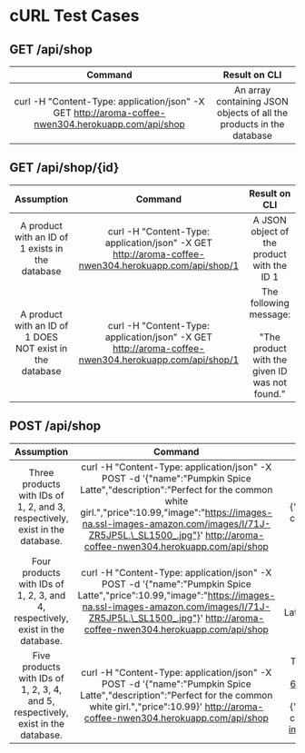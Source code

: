 # cURL Test Cases

## GET /api/shop

|                                              Command                                               |                            Result on CLI                             |
| :------------------------------------------------------------------------------------------------: | :------------------------------------------------------------------: |
| curl -H "Content-Type: application/json" -X GET http://aroma-coffee-nwen304.herokuapp.com/api/shop | An array containing JSON objects of all the products in the database |

## GET /api/shop/{id}

|                        Assumption                        |                                               Command                                                |                                Result on CLI                                 |
| :------------------------------------------------------: | :--------------------------------------------------------------------------------------------------: | :--------------------------------------------------------------------------: |
|     A product with an ID of 1 exists in the database     | curl -H "Content-Type: application/json" -X GET http://aroma-coffee-nwen304.herokuapp.com/api/shop/1 |                  A JSON object of the product with the ID 1                  |
| A product with an ID of 1 DOES NOT exist in the database | curl -H "Content-Type: application/json" -X GET http://aroma-coffee-nwen304.herokuapp.com/api/shop/1 | The following message:<br><br>"The product with the given ID was not found." |

## POST /api/shop

|                                    Assumption                                     |                                                                                                                                            Command                                                                                                                                            |                                                                                                                                                                                        Result on CLI                                                                                                                                                                                         |
| :-------------------------------------------------------------------------------: | :-------------------------------------------------------------------------------------------------------------------------------------------------------------------------------------------------------------------------------------------------------------------------------------------: | :------------------------------------------------------------------------------------------------------------------------------------------------------------------------------------------------------------------------------------------------------------------------------------------------------------------------------------------------------------------------------------------: |
|   Three products with IDs of 1, 2, and 3, respectively, exist in the database.    | curl -H "Content-Type: application/json" -X POST -d '{"name":"Pumpkin Spice Latte","description":"Perfect for the common white girl.","price":10.99,"image":"https://images-na.ssl-images-amazon.com/images/I/71J-ZR5JP5L.\_SL1500_.jpg"}' http://aroma-coffee-nwen304.herokuapp.com/api/shop |                                                                     The following JSON object of the posted product:<br><br>{"id":4,"name":"Pumpkin Spice Latte","description":"Perfect for the common white girl.","price":10.99,"image":"https://images-na.ssl-images-amazon.com/images/I/71J-ZR5JP5L.\_SL1500_.jpg"}                                                                      |
|  Four products with IDs of 1, 2, 3, and 4, respectively, exist in the database.   |                          curl -H "Content-Type: application/json" -X POST -d '{"name":"Pumpkin Spice Latte","price":10.99,"image":"https://images-na.ssl-images-amazon.com/images/I/71J-ZR5JP5L.\_SL1500_.jpg"}' http://aroma-coffee-nwen304.herokuapp.com/api/shop                           |                                                The following JSON object of the posted product, where "description" is "covfefe" by default because it was undefined:<br><br>{"id":5,"name":"Pumpkin Spice Latte","description":"covfefe","price":10.99,"image":"https://images-na.ssl-images-amazon.com/images/I/71J-ZR5JP5L.\_SL1500_.jpg"}                                                |
| Five products with IDs of 1, 2, 3, 4, and 5, respectively, exist in the database. |                                           curl -H "Content-Type: application/json" -X POST -d '{"name":"Pumpkin Spice Latte","description":"Perfect for the common white girl.","price":10.99}' http://aroma-coffee-nwen304.herokuapp.com/api/shop                                            | The following JSON object of the posted product, where "image" is "https://images-na.ssl-images-amazon.com/images/I/51O-6mAvpwL.\_AC_SL1200_.jpg" by default because it was undefined:<br><br>{"id":6,"name":"Pumpkin Spice Latte","description":"Perfect for the common white girl.","price":10.99,"image":"https://images-na.ssl-images-amazon.com/images/I/51O-6mAvpwL.\_AC_SL1200_.jpg"} |
